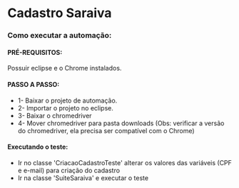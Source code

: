 # Cadastro Saraiva

### Como executar a automação:

#### PRÉ-REQUISITOS: 

Possuir eclipse e o Chrome instalados.

#### PASSO A PASSO:

* 1- Baixar o projeto de automação.
* 2- Importar o projeto no eclipse.
* 3- Baixar o chromedriver
* 4- Mover chromedriver para pasta downloads (Obs: verificar a versão do chromedriver, ela precisa ser compatível com o Chrome)

#### Executando o teste:

* Ir no classe 'CriacaoCadastroTeste' alterar os valores das variáveis (CPF e e-mail) para criação do cadastro
* Ir na classe 'SuiteSaraiva' e executar o teste
